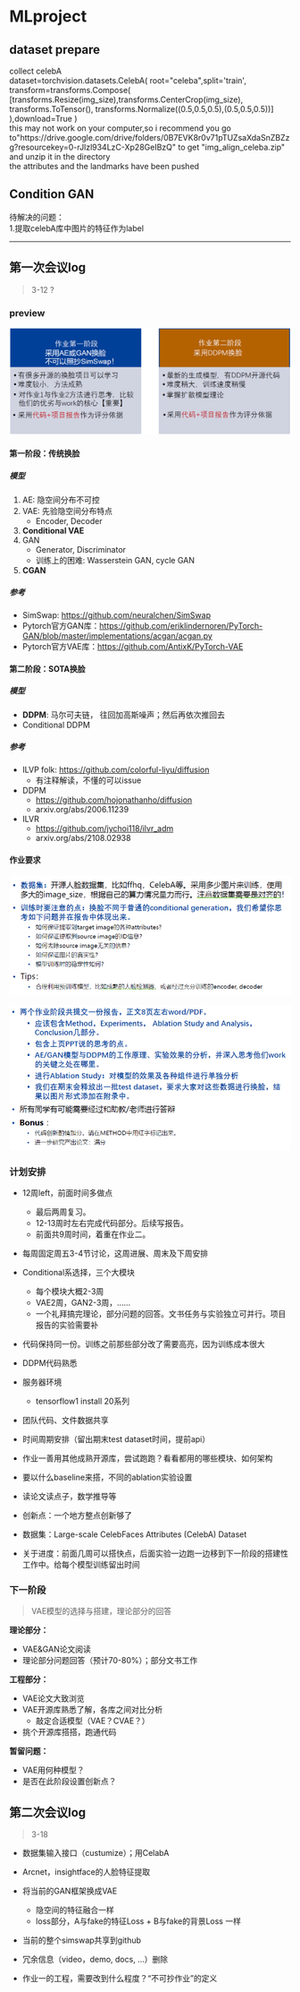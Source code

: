 # MLproject
<h2>dataset prepare</h2>
collect celebA<br>
dataset=torchvision.datasets.CelebA(
        root="celeba",split='train',
        transform=transforms.Compose(
            [transforms.Resize(img_size),transforms.CenterCrop(img_size),
             transforms.ToTensor(), transforms.Normalize((0.5,0.5,0.5),(0.5,0.5,0.5))]
        ),download=True
    )<br>
this may not work on your computer,so i recommend you go to"https://drive.google.com/drive/folders/0B7EVK8r0v71pTUZsaXdaSnZBZzg?resourcekey=0-rJlzl934LzC-Xp28GeIBzQ" to get "img_align_celeba.zip" and unzip it in the directory<br>
the attributes and the landmarks have been pushed<br>

<h2>Condition GAN </h2>
待解决的问题：<br>
1.提取celebA库中图片的特征作为label



---


## 第一次会议log

> 3-12 ?

### preview

![image-20220312174453637](./img/image-20220312174453637.png)

#### 第一阶段：传统换脸

##### 模型

1. AE: 隐空间分布不可控
2. VAE: 先验隐空间分布特点
   - Encoder, Decoder
3. **Conditional VAE**
4. GAN
     - Generator, Discriminator
     - 训练上的困难: Wasserstein GAN, cycle GAN
5.  **CGAN**

##### 参考

- SimSwap: https://github.com/neuralchen/SimSwap
- Pytorch官方GAN库：https://github.com/eriklindernoren/PyTorch-GAN/blob/master/implementations/acgan/acgan.py
- Pytorch官方VAE库：https://github.com/AntixK/PyTorch-VAE

#### 第二阶段：SOTA换脸

##### 模型

- **DDPM**: 马尔可夫链， 往回加高斯噪声；然后再依次推回去
- Conditional DDPM

##### 参考

- ILVP folk: https://github.com/colorful-liyu/diffusion
  - 有注释解读，不懂的可以issue
- DDPM
  - https://github.com/hojonathanho/diffusion
  - arxiv.org/abs/2006.11239
- ILVR
  - https://github.com/jychoi118/ilvr_adm
  - arxiv.org/abs/2108.02938

#### 作业要求

![image-20220312182506778](./img/image-20220312182506778.png)

![image-20220312182516986](./img/image-20220312182516986.png)

### 计划安排

- 12周left，前面时间多做点
  - 最后两周复习。
  - 12-13周时左右完成代码部分。后续写报告。
  - 前面共9周时间，着重在作业二。
- 每周固定周五3-4节讨论，这周进展、周末及下周安排
- Conditional系选择，三个大模块
  - 每个模块大概2-3周
  - VAE2周，GAN2-3周，……
  - 一个礼拜搞完理论，部分问题的回答。文书任务与实验独立可并行。项目报告的实验需要补
- 代码保持同一份。训练之前那些部分改了需要高亮，因为训练成本很大



- DDPM代码熟悉
- 服务器环境
  - tensorflow1 install 20系列
- 团队代码、文件数据共享
- 时间周期安排（留出期末test dataset时间，提前api）
- 作业一善用其他成熟开源库，尝试跑跑？看看都用的哪些模块、如何架构
- 要以什么baseline来搭，不同的ablation实验设置
- 读论文读点子，数学推导等
- 创新点：一个地方整点创新够了
- 数据集：Large-scale CelebFaces Attributes (CelebA) Dataset
- 关于进度：前面几周可以搭快点，后面实验一边跑一边移到下一阶段的搭建性工作中。给每个模型训练留出时间

### 下一阶段

> VAE模型的选择与搭建，理论部分的回答

**理论部分：**

- VAE&GAN论文阅读
- 理论部分问题回答（预计70-80%）；部分文书工作

**工程部分：**

- VAE论文大致浏览
- VAE开源库熟悉了解，各库之间对比分析
  - 敲定合适模型（VAE？CVAE？）
- 挑个开源库搭搭，跑通代码

**暂留问题：**

- VAE用何种模型？
- 是否在此阶段设置创新点？

## 第二次会议log
> 3-18

- 数据集输入接口（custumize）；用CelabA
- Arcnet，insightface的人脸特征提取
- 将当前的GAN框架换成VAE
  - 隐空间的特征融合一样
  - loss部分，A与fake的特征Loss + B与fake的背景Loss 一样


- 当前的整个simswap共享到github
- 冗余信息（video，demo, docs, ...）删除
- 作业一的工程，需要改到什么程度？“不可抄作业”的定义
